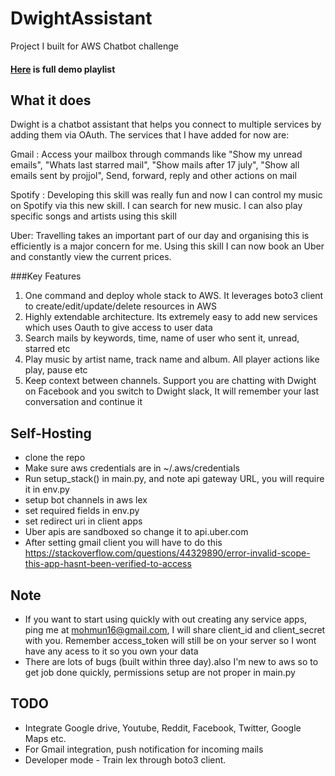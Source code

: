 # DwightAssistant
Project I built for AWS Chatbot challenge
#### [Here](https://www.youtube.com/playlist?list=PLQcGlLJQrlIAZ6Rh2gptL7n-dF749-2C4) is full demo playlist

## What it does

Dwight is a chatbot assistant that helps you connect to multiple services by adding them via OAuth. The services that I have added for now are:

Gmail : Access your mailbox through commands like "Show my unread emails", "Whats last starred mail", "Show mails after 17 july", "Show all emails sent by projjol", Send, forward, reply and other actions on mail

Spotify : Developing this skill was really fun and now I can control my music on Spotify via this new skill. I can search for new music. I can also play specific songs and artists using this skill

Uber: Travelling takes an important part of our day and organising this is efficiently is a major concern for me. Using this skill I can now book an Uber and constantly view the current prices.

###Key Features
1. One command and deploy whole stack to AWS. It leverages boto3 client to create/edit/update/delete resources in AWS
2. Highly extendable architecture. Its extremely easy to add new services which uses Oauth to give access to user data
3. Search mails by keywords, time, name of user who sent it, unread, starred etc
4. Play music by artist name, track name and album. All player actions like play, pause etc
5. Keep context between channels. Support you are chatting with Dwight on Facebook and you switch to Dwight slack, It will remember your last conversation and continue it

## Self-Hosting
  - clone the repo
  - Make sure aws credentials are in ~/.aws/credentials
  - Run setup_stack() in main.py, and note api gateway URL, you will require it in env.py 
  - setup bot channels in aws lex
  - set required fields in env.py
  - set redirect uri in client apps
  - Uber apis are sandboxed so change it to api.uber.com
  - After setting gmail client you will have to do this https://stackoverflow.com/questions/44329890/error-invalid-scope-this-app-hasnt-been-verified-to-access

## Note
- If you want to start using quickly with out creating any service apps, ping me at mohmun16@gmail.com, I will share client_id and client_secret with you. Remember access_token will still be on your server so I wont have any acess to it so you own your data
- There are lots of bugs (built within three day).also I'm new to aws so to get job done quickly, permissions setup are not proper in main.py


## TODO

- Integrate Google drive, Youtube, Reddit, Facebook, Twitter, Google Maps etc.
- For Gmail integration, push notification for incoming mails 
- Developer mode - Train lex through boto3 client.

